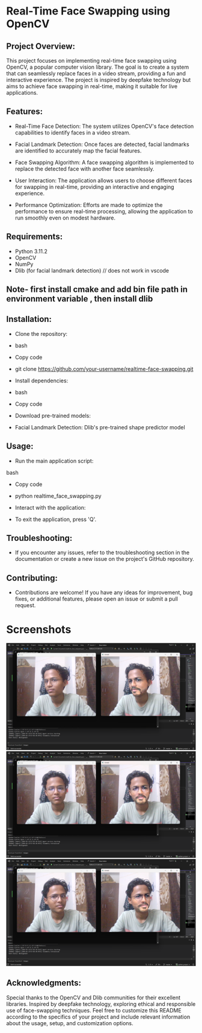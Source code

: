 # Real-Time Face Swapping using OpenCV
## Project Overview:
This project focuses on implementing real-time face swapping using OpenCV, a popular computer vision library. The goal is to create a system that can seamlessly replace faces in a video stream, providing a fun and interactive experience. The project is inspired by deepfake technology but aims to achieve face swapping in real-time, making it suitable for live applications.

## Features:
- Real-Time Face Detection: The system utilizes OpenCV's face detection capabilities to identify faces in a video stream.

- Facial Landmark Detection: Once faces are detected, facial landmarks are identified to accurately map the facial features.

- Face Swapping Algorithm: A face swapping algorithm is implemented to replace the detected face with another face seamlessly.

- User Interaction: The application allows users to choose different faces for swapping in real-time, providing an interactive and engaging experience.

- Performance Optimization: Efforts are made to optimize the performance to ensure real-time processing, allowing the application to run smoothly even on modest hardware.

## Requirements:
- Python 3.11.2
- OpenCV
- NumPy
- Dlib (for facial landmark detection) // does not work in vscode 
## Note- first install cmake and add bin  file path in environment variable , then install dlib 
## Installation:
- Clone the repository:

- bash
- Copy code
- git clone https://github.com/your-username/realtime-face-swapping.git
- Install dependencies:

- bash
- Copy code
- Download pre-trained models:

- Facial Landmark Detection: Dlib's pre-trained shape predictor model
## Usage:
- Run the main application script:

bash
- Copy code
- python realtime_face_swapping.py
- Interact with the application:


- To exit the application, press 'Q'.

## Troubleshooting:
- If you encounter any issues, refer to the troubleshooting section in the documentation or create a new issue on the project's GitHub repository.

## Contributing:
- Contributions are welcome! If you have any ideas for improvement, bug fixes, or additional features, please open an issue or submit a pull request.
# Screenshots
![Alt text](./ss1.png)
![Alt text](./ss2.png) ![Alt text](./ss3.png)

## Acknowledgments:
Special thanks to the OpenCV and Dlib communities for their excellent libraries.
Inspired by deepfake technology, exploring ethical and responsible use of face-swapping techniques.
Feel free to customize this README according to the specifics of your project and include relevant information about the usage, setup, and customization options.
